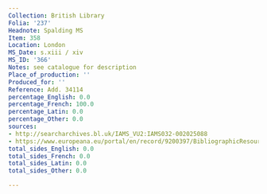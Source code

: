 ```yaml
---
Collection: British Library
Folia: '237'
Headnote: Spalding MS
Item: 358
Location: London
MS_Date: s.xiii / xiv
MS_ID: '366'
Notes: see catalogue for description
Place_of_production: ''
Produced_for: ''
Reference: Add. 34114
percentage_English: 0.0
percentage_French: 100.0
percentage_Latin: 0.0
percentage_Other: 0.0
sources:
- http://searcharchives.bl.uk/IAMS_VU2:IAMS032-002025088
- https://www.europeana.eu/portal/en/record/9200397/BibliographicResource_3000126277645.html
total_sides_English: 0.0
total_sides_French: 0.0
total_sides_Latin: 0.0
total_sides_Other: 0.0

---
```

